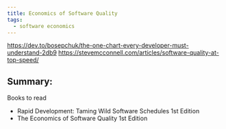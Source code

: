 ```yaml
---
title: Economics of Software Quality
tags:
  - software economics
---
```



https://dev.to/bosepchuk/the-one-chart-every-developer-must-understand-2db9
https://stevemcconnell.com/articles/software-quality-at-top-speed/

Summary:
- 

Books to read
- Rapid Development: Taming Wild Software Schedules 1st Edition
- The Economics of Software Quality 1st Edition
